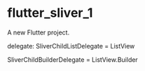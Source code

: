 # flutter_sliver_1

A new Flutter project.



delegate: SliverChildListDelegate = ListView

SliverChildBuilderDelegate = ListView.Builder
